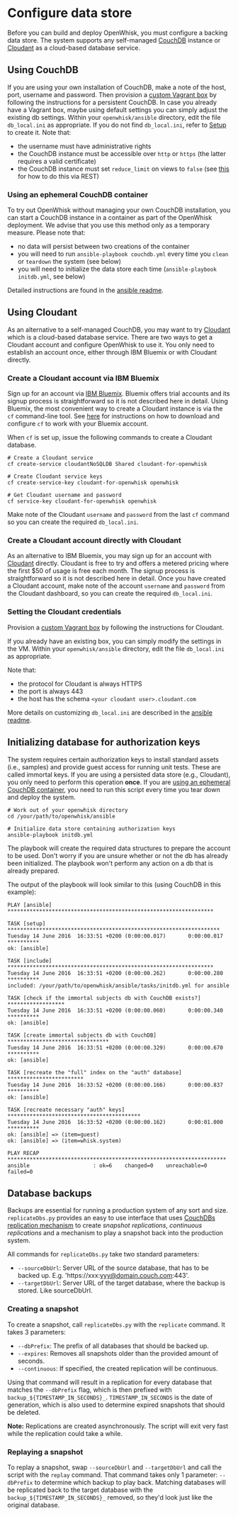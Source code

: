# Configure data store

Before you can build and deploy OpenWhisk, you must configure a backing data store. The system supports any self-managed [CouchDB](#using-couchdb) instance or [Cloudant](#using-cloudant) as a cloud-based database service.

## Using CouchDB

If you are using your own installation of CouchDB, make a note of the host, port, username and password. Then provision a [custom Vagrant box](../vagrant/README.md) by following the instructions for a persistent CouchDB. In case you already have a Vagrant box, maybe using default settings you can simply adjust the existing db settings. Within your `openwhisk/ansible` directory, edit the file `db_local.ini` as appropriate. If you do not find `db_local.ini`, refer to [Setup](../../ansible/README.md#setup) to create it. Note that:

   * the username must have administrative rights
   * the CouchDB instance must be accessible over `http` or `https` (the latter requires a valid certificate)
   * the CouchDB instance must set `reduce_limit` on views to `false` (see [this](../../ansible/README.md#persistent-couchdb) for how to do this via REST)

### Using an ephemeral CouchDB container

To try out OpenWhisk without managing your own CouchDB installation, you can start a CouchDB instance in a container as part of the OpenWhisk deployment. We advise that you use this method only as a temporary measure. Please note that:

  * no data will persist between two creations of the container
  * you will need to run `ansible-playbook couchdb.yml` every time you `clean` or `teardown` the system (see below)
  * you will need to initialize the data store each time (`ansible-playbook initdb.yml`, see below)

Detailed instructions are found in the [ansible readme](../../ansible/README.md).

## Using Cloudant

As an alternative to a self-managed CouchDB, you may want to try [Cloudant](https://cloudant.com) which is a cloud-based database service. 
There are two ways to get a Cloudant account and configure OpenWhisk to use it. 
You only need to establish an account once, either through IBM Bluemix or with Cloudant directly. 

### Create a Cloudant account via IBM Bluemix
Sign up for an account via [IBM Bluemix](https://bluemix.net). Bluemix offers trial accounts and its signup process is straightforward so it is not described here in detail. Using Bluemix, the most convenient way to create a Cloudant instance is via the `cf` command-line tool. See [here](https://www.ng.bluemix.net/docs/starters/install_cli.html) for instructions on how to download and configure `cf` to work with your Bluemix account.

When `cf` is set up, issue the following commands to create a Cloudant database.

  ```
  # Create a Cloudant service
  cf create-service cloudantNoSQLDB Shared cloudant-for-openwhisk

  # Create Cloudant service keys
  cf create-service-key cloudant-for-openwhisk openwhisk

  # Get Cloudant username and password
  cf service-key cloudant-for-openwhisk openwhisk
  ```

Make note of the Cloudant `username` and `password` from the last `cf` command so you can create the required `db_local.ini`.

### Create a Cloudant account directly with Cloudant

As an alternative to IBM Bluemix, you may sign up for an account with [Cloudant](https://cloudant.com) directly. Cloudant is free to try and offers a metered pricing where the first $50 of usage is free each month. The signup process is straightforward so it is not described here in detail.
Once you have created a Cloudant account, make note of the account `username` and `password` from the Cloudant dashboard, so you can create the required `db_local.ini`.

### Setting the Cloudant credentials

Provision a [custom Vagrant box](../vagrant/README.md) by following the instructions for Cloudant.

If you already have an existing box, you can simply modify the settings in the VM. Within your `openwhisk/ansible` directory, edit the file `db_local.ini` as appropriate.

Note that:

   * the protocol for Cloudant is always HTTPS
   * the port is always 443
   * the host has the schema `<your cloudant user>.cloudant.com`

More details on customizing `db_local.ini` are described in the [ansible readme](../../ansible/README.md).

## Initializing database for authorization keys

The system requires certain authorization keys to install standard assets (i.e., samples) and provide guest access for running unit tests.
These are called immortal keys. If you are using a persisted data store (e.g., Cloudant), you only need to perform this operation **once**.
If you are [using an ephemeral CouchDB container](#using-an-ephemeral-couchdb-container), you need to run this script every time you tear down and deploy the system.

  ```
  # Work out of your openwhisk directory
  cd /your/path/to/openwhisk/ansible
  
  # Initialize data store containing authorization keys
  ansible-playbook initdb.yml
  ```

The playbook will create the required data structures to prepare the account to be used.
Don't worry if you are unsure whether or not the db has already been initialized. The playbook won't perform any action on a db that is already prepared.

The output of the playbook will look similar to this (using CouchDB in this example):

  ```
  PLAY [ansible] *****************************************************************

  TASK [setup] *******************************************************************
  Tuesday 14 June 2016  16:33:51 +0200 (0:00:00.017)       0:00:00.017 **********
  ok: [ansible]

  TASK [include] *****************************************************************
  Tuesday 14 June 2016  16:33:51 +0200 (0:00:00.262)       0:00:00.280 **********
  included: /your/path/to/openwhisk/ansible/tasks/initdb.yml for ansible

  TASK [check if the immortal subjects db with CouchDB exists?] ******************
  Tuesday 14 June 2016  16:33:51 +0200 (0:00:00.060)       0:00:00.340 **********
  ok: [ansible]

  TASK [create immortal subjects db with CouchDB] ********************************
  Tuesday 14 June 2016  16:33:51 +0200 (0:00:00.329)       0:00:00.670 **********
  ok: [ansible]

  TASK [recreate the "full" index on the "auth" database] ************************
  Tuesday 14 June 2016  16:33:52 +0200 (0:00:00.166)       0:00:00.837 **********
  ok: [ansible]

  TASK [recreate necessary "auth" keys] ******************************************
  Tuesday 14 June 2016  16:33:52 +0200 (0:00:00.162)       0:00:01.000 **********
  ok: [ansible] => (item=guest)
  ok: [ansible] => (item=whisk.system)

  PLAY RECAP *********************************************************************
  ansible                    : ok=6    changed=0    unreachable=0    failed=0
  ```

## Database backups

Backups are essential for running a production system of any sort and size. `replicateDbs.py` provides an easy to use interface that uses [CouchDBs replication mechanism](https://wiki.apache.org/couchdb/Replication) to create *snapshot replications*, *continuous replications* and a mechanism to play a snapshot back into the production system.

All commands for `replicateDbs.py` take two standard parameters:

* `--sourceDbUrl`: Server URL of the source database, that has to be backed up. E.g. 'https://xxx:yyy@domain.couch.com:443'.
* `--targetDbUrl`: Server URL of the target database, where the backup is stored. Like sourceDbUrl.

### Creating a snapshot

To create a snapshot, call `replicateDbs.py` with the `replicate` command. It takes 3 parameters:

* `--dbPrefix`: The prefix of all databases that should be backed up.
* `--expires`: Removes all snapshots older than the provided amount of seconds.
* `--continuous`: If specified, the created replication will be continuous.

Using that command will result in a replication for every database that matches the `--dbPrefix` flag, which is then prefixed with `backup_${TIMESTAMP_IN_SECONDS}_`. `TIMESTAMP_IN_SECONDS` is the date of generation, which is also used to determine expired snapshots that should be deleted.

**Note:** Replications are created asynchronously. The script will exit very fast while the replication could take a while.

### Replaying a snapshot

To replay a snapshot, swap `--sourceDbUrl` and `--targetDbUrl` and call the script with the `replay` command. That command takes only 1 parameter: `--dbPrefix` to determine which backup to play back. Matching databases will be replicated back to the target database with the `backup_${TIMESTAMP_IN_SECONDS}_` removed, so they'd look just like the original database.
